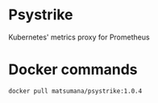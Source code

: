 # Psystrike

Kubernetes' metrics proxy for Prometheus

# Docker commands

```
docker pull matsumana/psystrike:1.0.4
```
